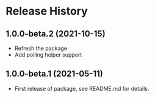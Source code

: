 # Release History

## 1.0.0-beta.2 (2021-10-15)
- Refresh the package
- Add polling helper support

## 1.0.0-beta.1 (2021-05-11)

- First release of package, see README.md for details.
